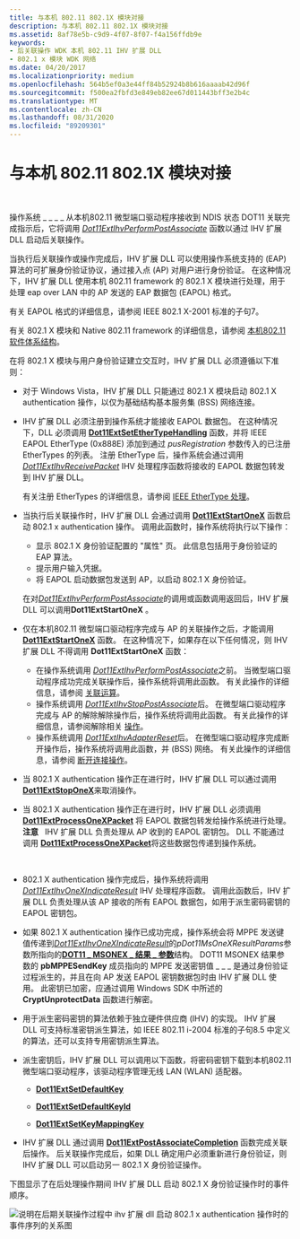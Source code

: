 ```yaml
---
title: 与本机 802.11 802.1X 模块对接
description: 与本机 802.11 802.1X 模块对接
ms.assetid: 8af78e5b-c9d9-4f07-8f07-f4a156ffdb9e
keywords:
- 后关联操作 WDK 本机 802.11 IHV 扩展 DLL
- 802.1 x 模块 WDK 网络
ms.date: 04/20/2017
ms.localizationpriority: medium
ms.openlocfilehash: 564b5ef0a3e44ff84b52924b8b616aaaab42d96f
ms.sourcegitcommit: f500ea2fbfd3e849eb82ee67d011443bff3e2b4c
ms.translationtype: MT
ms.contentlocale: zh-CN
ms.lasthandoff: 08/31/2020
ms.locfileid: "89209301"
---
```

# <a name="interface-to-the-native-80211-8021x-module"></a>与本机 802.11 802.1X 模块对接




 

操作系统 \_ \_ \_ \_ 从本机802.11 微型端口驱动程序接收到 NDIS 状态 DOT11 关联完成指示后，它将调用 [*Dot11ExtIhvPerformPostAssociate*](/windows-hardware/drivers/ddi/wlanihv/nc-wlanihv-dot11extihv_perform_post_associate) 函数以通过 IHV 扩展 DLL 启动后关联操作。

当执行后关联操作或操作完成后，IHV 扩展 DLL 可以使用操作系统支持的 (EAP) 算法的可扩展身份验证协议，通过接入点 (AP) 对用户进行身份验证。 在这种情况下，IHV 扩展 DLL 使用本机 802.11 framework 的 802.1 X 模块进行处理，用于处理 eap over LAN 中的 AP 发送的 EAP 数据包 (EAPOL) 格式。

有关 EAPOL 格式的详细信息，请参阅 IEEE 802.1 X-2001 标准的子句7。

有关 802.1 X 模块和 Native 802.11 framework 的详细信息，请参阅 [本机802.11 软件体系结构](/previous-versions/windows/hardware/wireless/native-802-11-software-architecture)。

在将 802.1 X 模块与用户身份验证建立交互时，IHV 扩展 DLL 必须遵循以下准则：

-   对于 Windows Vista，IHV 扩展 DLL 只能通过 802.1 X 模块启动 802.1 X authentication 操作，以仅为基础结构基本服务集 (BSS) 网络连接。

-   IHV 扩展 DLL 必须注册到操作系统才能接收 EAPOL 数据包。 在这种情况下，DLL 必须调用 [**Dot11ExtSetEtherTypeHandling**](/windows-hardware/drivers/ddi/wlanihv/nc-wlanihv-dot11ext_set_ethertype_handling) 函数，并将 IEEE EAPOL EtherType (0x888E) 添加到通过 *pusRegistration* 参数传入的已注册 EtherTypes 的列表。 注册 EtherType 后，操作系统会通过调用 [*Dot11ExtIhvReceivePacket*](/windows-hardware/drivers/ddi/wlanihv/nc-wlanihv-dot11extihv_receive_packet) IHV 处理程序函数将接收的 EAPOL 数据包转发到 IHV 扩展 DLL。

    有关注册 EtherTypes 的详细信息，请参阅 [IEEE EtherType 处理](ieee-ethertype-handling.md)。

-   当执行后关联操作时，IHV 扩展 DLL 会通过调用 [**Dot11ExtStartOneX**](/windows-hardware/drivers/ddi/wlanihv/nc-wlanihv-dot11ext_onex_start) 函数启动 802.1 x authentication 操作。 调用此函数时，操作系统将执行以下操作：

    -   显示 802.1 X 身份验证配置的 "属性" 页。 此信息包括用于身份验证的 EAP 算法。
    -   提示用户输入凭据。
    -   将 EAPOL 启动数据包发送到 AP，以启动 802.1 X 身份验证。

    在对[*Dot11ExtIhvPerformPostAssociate*](/windows-hardware/drivers/ddi/wlanihv/nc-wlanihv-dot11extihv_perform_post_associate)的调用或函数调用返回后，IHV 扩展 DLL 可以调用**Dot11ExtStartOneX** 。

-   仅在本机802.11 微型端口驱动程序完成与 AP 的关联操作之后，才能调用 [**Dot11ExtStartOneX**](/windows-hardware/drivers/ddi/wlanihv/nc-wlanihv-dot11ext_onex_start) 函数。 在这种情况下，如果存在以下任何情况，则 IHV 扩展 DLL 不得调用 **Dot11ExtStartOneX** 函数：
    -   在操作系统调用 [*Dot11ExtIhvPerformPostAssociate*](/windows-hardware/drivers/ddi/wlanihv/nc-wlanihv-dot11extihv_perform_post_associate)之前。 当微型端口驱动程序成功完成关联操作后，操作系统将调用此函数。 有关此操作的详细信息，请参阅 [关联运算](/previous-versions/windows/hardware/wireless/association-operations)。
    -   操作系统调用 [*Dot11ExtIhvStopPostAssociate*](/windows-hardware/drivers/ddi/wlanihv/nc-wlanihv-dot11extihv_stop_post_associate)后。 在微型端口驱动程序完成与 AP 的解除解除操作后，操作系统将调用此函数。 有关此操作的详细信息，请参阅解除相关 [操作](/previous-versions/windows/hardware/wireless/disassociation-operations)。
    -   操作系统调用 [*Dot11ExtIhvAdapterReset*](/windows-hardware/drivers/ddi/wlanihv/nc-wlanihv-dot11extihv_adapter_reset)后。 在微型端口驱动程序完成断开操作后，操作系统将调用此函数，并 (BSS) 网络。 有关此操作的详细信息，请参阅 [断开连接操作](/previous-versions/windows/hardware/wireless/disconnection-operations)。
-   当 802.1 X authentication 操作正在进行时，IHV 扩展 DLL 可以通过调用 [**Dot11ExtStopOneX**](/windows-hardware/drivers/ddi/wlanihv/nc-wlanihv-dot11ext_onex_stop)来取消操作。

-   当 802.1 X authentication 操作正在进行时，IHV 扩展 DLL 必须调用 [**Dot11ExtProcessOneXPacket**](/windows-hardware/drivers/ddi/wlanihv/nc-wlanihv-dot11ext_process_onex_packet) 将 EAPOL 数据包转发给操作系统进行处理。
    **注意**   IHV 扩展 DLL 负责处理从 AP 收到的 EAPOL 密钥包。 DLL 不能通过调用 [**Dot11ExtProcessOneXPacket**](/windows-hardware/drivers/ddi/wlanihv/nc-wlanihv-dot11ext_process_onex_packet)将这些数据包传递到操作系统。

     

-   802.1 X authentication 操作完成后，操作系统将调用 [*Dot11ExtIhvOneXIndicateResult*](/windows-hardware/drivers/ddi/wlanihv/nc-wlanihv-dot11extihv_onex_indicate_result) IHV 处理程序函数。 调用此函数后，IHV 扩展 DLL 负责处理从该 AP 接收的所有 EAPOL 数据包，如用于派生密码密钥的 EAPOL 密钥包。

-   如果 802.1 X authentication 操作已成功完成，操作系统会将 MPPE 发送键值传递到[*Dot11ExtIhvOneXIndicateResult*](/windows-hardware/drivers/ddi/wlanihv/nc-wlanihv-dot11extihv_onex_indicate_result)的*pDot11MsOneXResultParams*参数所指向的[**DOT11 \_ MSONEX \_ 结果 \_ 参数**](/windows-hardware/drivers/ddi/wlanihv/ns-wlanihv-_dot11_msonex_result_params)结构。 DOT11 MSONEX 结果参数的 **pbMPPESendKey** 成员指向的 MPPE 发送密钥值 \_ \_ \_ 是通过身份验证过程派生的，并且在向 AP 发送 EAPOL 密钥数据包时由 IHV 扩展 DLL 使用。 此密钥已加密，应通过调用 Windows SDK 中所述的 **CryptUnprotectData** 函数进行解密。

-   用于派生密码密钥的算法依赖于独立硬件供应商 (IHV) 的实现。 IHV 扩展 DLL 可支持标准密钥派生算法，如 IEEE 802.11 i-2004 标准的子句8.5 中定义的算法，还可以支持专用密钥派生算法。

-   派生密钥后，IHV 扩展 DLL 可以调用以下函数，将密码密钥下载到本机802.11 微型端口驱动程序，该驱动程序管理无线 LAN (WLAN) 适配器。

    -   [**Dot11ExtSetDefaultKey**](/windows-hardware/drivers/ddi/wlanihv/nc-wlanihv-dot11ext_set_default_key)

    -   [**Dot11ExtSetDefaultKeyId**](/windows-hardware/drivers/ddi/wlanihv/nc-wlanihv-dot11ext_set_default_key_id)

    -   [**Dot11ExtSetKeyMappingKey**](/windows-hardware/drivers/ddi/wlanihv/nc-wlanihv-dot11ext_set_key_mapping_key)

-   IHV 扩展 DLL 通过调用 [**Dot11ExtPostAssociateCompletion**](/windows-hardware/drivers/ddi/wlanihv/nc-wlanihv-dot11ext_post_associate_completion) 函数完成关联后操作。 后关联操作完成后，如果 DLL 确定用户必须重新进行身份验证，则 IHV 扩展 DLL 可以启动另一 802.1 X 身份验证操作。

下图显示了在后处理操作期间 IHV 扩展 DLL 启动 802.1 X 身份验证操作时的事件顺序。

![说明在后期关联操作过程中 ihv 扩展 dll 启动 802.1 x authentication 操作时的事件序列的关系图](images/ihv-ext-802.1x.png)

 

 
